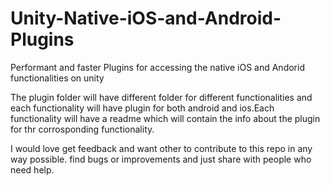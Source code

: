# Unity-Native-iOS-and-Android-Plugins
Performant and faster Plugins for accessing the native iOS and Andorid  functionalities on unity

The plugin folder will have different folder for different functionalities and each functionality will have plugin for both android and ios.Each functionality will have a readme which will contain the info about the plugin for thr corrosponding functionality.

I would love get feedback and want other to contribute to this repo in any way possible. find bugs or improvements and just share with people who need help.

